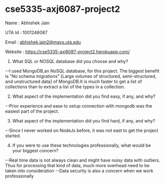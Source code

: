 # cse5335-axj6087-project2

Name : Abhishek Jain

UTA Id : 1001246087

Email : abhishek.jain2@mavs.uta.edu

Website : https://cse5335-axj6087-project2.herokuapp.com/



1) What SQL or NOSQL database did you choose and why?

--I used MongoDB,an NoSQL database, for this project. The biggest benefit is "No schema migrations"
[Large volumes of structured, semi-structured, and unstructured data] of MongoDB.It is much faster
to get a list of collections than to extract a list of the types in a collection.

2) What aspect of the implementation did you find easy, if any, and why?

--Prior experience and ease to setup connection with mongodb was the easiest part of the project.

3) What aspect of the implementation did you find hard, if any, and why?

--Since I never worked on NodeJs before, it was not east to get the project started.

4) If you were to use these technologies professionally, what would be your biggest
   concern?

--Real time data is not always clean and might have noisy data with outliers. Thus for processing that
  kind of data, much more overhead need to be taken into consideration
--Data security is also a concern when we work professionally

